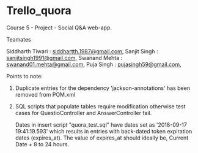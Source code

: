 # Trello_quora
Course 5 - Project - Social Q&A web-app.

Teamates

Siddharth Tiwari : siddhartth.1987@gmail.com, 
Sanjit Singh : sanjitsingh1991@gmail.com, 
Swanand Mehta : swanand01.mehta@gmail.com, 
Puja Singh : pujasingh59@gmail.com, 

Points to note: 

1) Duplicate entries for the dependency 'jackson-annotations' has been removed from POM.xml
2) SQL scripts that populate tables require modification otherwise test cases for QuestioController and AnswerController fail.
   
   Dates in insert script "quora_test.sql" have dates set as '2018-09-17 19:41:19.593' which results in entries with back-dated token expiration dates (expires_at). 
   The value of expires_at should ideally be, Current Date + 8 to 24 hours. 
